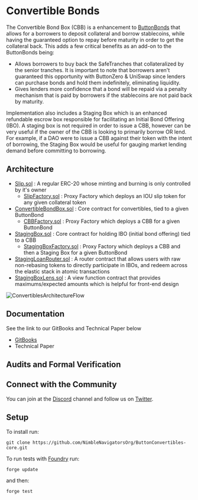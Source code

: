 # Convertible Bonds

The Convertible Bond Box (CBB) is a enhancement to [ButtonBonds](https://github.com/buttonwood-protocol/tranche) that allows for a borrowers to deposit collateral and borrow stablecoins, while having the guaranteed option to repay before maturity in order to get the collateral back. This adds a few critical benefits as an add-on to the ButtonBonds being: 

- Allows borrowers to buy back the SafeTranches that collateralized by the senior tranches. It is important to note that borrowers aren't guaranteed this opportunity with ButtonZero & UniSwap since lenders can purchase bonds and hold them indefinitely, eliminating liquidity. 
- Gives lenders more confidence that a bond will be repaid via a penalty mechanism that is paid by borrowers if the stablecoins are not paid back by maturity.

Implementation also includes a Staging Box which is an enhanced refundable escrow box responsible for facilitating an Initial Bond Offering (IBO). A staging box is not required in order to issue a CBB, however can be very useful if the owner of the CBB is looking to primarily borrow OR lend. For example, if a DAO were to issue a CBB against their token with the intent of borrowing, the Staging Box would be useful for gauging market lending demand before committing to borrowing. 

## Architecture 
- [Slip.sol](https://github.com/NimbleNavigatorsOrg/Forge-Lending-Box/blob/main/src/contracts/Slip.sol) : A regular ERC-20 whose minting and burning is only controlled by it's owner 
  - [SlipFactory.sol](https://github.com/NimbleNavigatorsOrg/Forge-Lending-Box/blob/main/src/contracts/SlipFactory.sol) : Proxy Factory which deploys an IOU slip token for any given collateral token 
- [ConvertibleBondBox.sol](https://github.com/NimbleNavigatorsOrg/Forge-Lending-Box/blob/main/src/contracts/ConvertibleBondBox.sol) : Core contract for convertibles, tied to a given ButtonBond 
  - [CBBFactory.sol](https://github.com/NimbleNavigatorsOrg/Forge-Lending-Box/blob/main/src/contracts/CBBFactory.sol) : Proxy Factory which deploys a CBB for a given ButtonBond 
- [StagingBox.sol](https://github.com/NimbleNavigatorsOrg/Forge-Lending-Box/blob/main/src/contracts/StagingBox.sol) : Core contract for holding IBO (initial bond offering) tied to a CBB 
  - [StagingBoxFactory.sol](https://github.com/NimbleNavigatorsOrg/Forge-Lending-Box/blob/main/src/contracts/StagingBoxFactory.sol) : Proxy Factory which deploys a CBB and then a Staging Box for a given ButtonBond 
- [StagingLoanRouter.sol](https://github.com/NimbleNavigatorsOrg/Forge-Lending-Box/blob/main/src/contracts/StagingLoanRouter.sol) : A router contract that allows users with raw non-rebasing tokens to directly participate in IBOs, and redeem across the elastic stack in atomic transactions
- [StagingBoxLens.sol](https://github.com/NimbleNavigatorsOrg/Forge-Lending-Box/blob/main/src/contracts/StagingBoxLens.sol) : A view function contract that provides maximums/expected amounts which is helpful for front-end design 

![ConvertiblesArchitectureFlow](https://user-images.githubusercontent.com/92934445/178622965-cf9f8292-9579-4dc6-a238-bb0b236f350e.jpg)


## Documentation 
See the link to our GitBooks and Technical Paper below

- [GitBooks](https://app.gitbook.com/s/Gik0CUdZJimrLH14a5vF/~/changes/nuk0LUx1x6lvYQyui4HH/the-elastic-finance-stack/what-are-buttontranches) 
- Technical Paper 

## Audits and Formal Verification

## Connect with the Community 
You can join at the [Discord](https://discord.gg/DGWD2Sms) channel and follow us on [Twitter](https://twitter.com/nimblenavis). 

## Setup

To install run: 
```
git clone https://github.com/NimbleNavigatorsOrg/ButtonConvertibles-core.git
```

To run tests with [Foundry](https://github.com/foundry-rs/foundry) run:

```
forge update
```
and then: 
```
forge test
```


